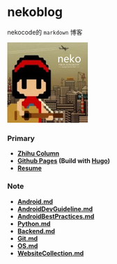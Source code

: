 # nekoblog
nekocode的 `markdown` 博客

![nekocode](art/avatar.png "nekocode")

### Primary
- **[Zhihu Column](http://zhuanlan.zhihu.com/kotandroid)**
- **[Github Pages](http://nekocode.github.io/) (Build with [Hugo](hugo_blog))**
- **[Resume](http://nekocode.github.io/resume.pdf)**

### Note
- **[Android.md](Android.md)**
- **[AndroidDevGuideline.md](AndroidDevGuideline.md)**
- **[AndroidBestPractices.md](AndroidBestPractices.md)**
- **[Python.md](Python.md)**
- **[Backend.md](Backend.md)**
- **[Git.md](Git.md)**
- **[OS.md](OS.md)**
- **[WebsiteCollection.md](WebsiteCollection.md)**
